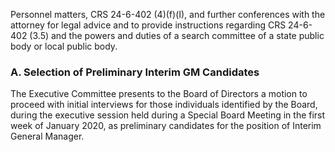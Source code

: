 Personnel matters, CRS 24-6-402 (4)(f)(I), and further conferences with the attorney for legal advice and to provide instructions regarding CRS 24-6-402 (3.5) and the powers and duties of a search committee of a state public body or local public body.

### A. Selection of Preliminary Interim GM Candidates

The Executive Committee presents to the Board of Directors a motion to proceed with initial interviews for those individuals identified by the Board, during the executive session held during a Special Board Meeting in the first week of January 2020, as preliminary candidates for the position of Interim General Manager.